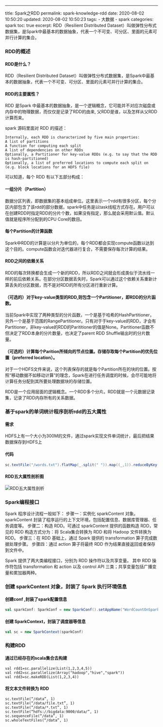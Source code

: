 ---
title: Spark之RDD
permalink: spark-knowledge-rdd
date: 2020-08-02 10:50:20
updated: 2020-08-02 10:50:23
tags:
    - 大数据
    - spark
categories: spark
toc: true
excerpt: RDD（Resilient Distributed Dataset）叫做弹性分布式数据集，是Spark中最基本的数据抽象，代表一个不可变、可分区、里面的元素可并行计算的集合。
### RDD的概述
#### RDD是什么？

RDD（Resilient Distributed Dataset）叫做弹性分布式数据集，是Spark中最基本的数据抽象，代表一个不可变、可分区、里面的元素可并行计算的集合。

#### RDD的主要属性？

RDD 是Spark 中最基本的数据抽象，是一个逻辑概念，它可能并不对应次磁盘或内存中的物理数据，而仅仅是记录了RDD的由来, 父RDD是谁，以及怎样从父RDD计算而来。

spark 源码里面对 RDD 的描述：
```
Internally, each RDD is characterized by five main properties:
A list of partitions
A function for computing each split
A list of dependencies on other RDDs
Optionally, a Partitioner for key-value RDDs (e.g. to say that the RDD is hash-partitioned)
Optionally, a list of preferred locations to compute each split on (e.g. block locations for an HDFS file)
```

可以知道，每个 RDD 有以下五部分构成：

#### 一组分片（Partition）

数据分区列表，即数据集的基本组成单位。这里表示一个rdd有很多分区，每个分区内部包含了该rdd的部分数据，spark中任务是以task线程方式存在。用户可以在创建RDD时指定RDD的分片个数，如果没有指定，那么就会采用默认值。默认值就是程序所分配到的CPU Core的数目。

#### 每个Partition的计算函数
Spark中RDD的计算是以分片为单位的，每个RDD都会实现compute函数以达到这个目的。compute函数会对迭代器进行复合，不需要保存每次计算的结果。

#### RDD之间的依赖关系
RDD的每次转换都会生成一个新的RDD，所以RDD之间就会形成类似于流水线一样的前后依赖关系。在部分分区数据丢失时，Spark可以通过这个依赖关系重新计算丢失的分区数据，而不是对RDD的所有分区进行重新计算。

#### （可选的）对于key-value类型的RDD,则包含一个Partitioner，即RDD的分片函数。
当前Spark中实现了两种类型的分片函数，一个是基于哈希的HashPartitioner，另外一个是基于范围的RangePartitioner。只有对于于key-value的RDD，才会有Partitioner，非key-value的RDD的Parititioner的值是None。Partitioner函数不但决定了RDD本身的分片数量，也决定了parent RDD Shuffle输出时的分片数量。

#### （可选的）计算每个Parition所倾向的节点位置。存储存取每个Partition的优先位置（preferred location）。
对于一个HDFS文件来说，这个列表保存的就是每个Partition所在的块的位置。按照“移动数据不如移动计算”的理念，Spark在进行任务调度的时候，会尽可能地将计算任务分配到其所要处理数据块的存储位置。

RDD是一个应用层面的逻辑概念。一个RDD多个分片。RDD就是一个元数据记录集，记录了RDD内存所有的关系数据。

### 基于spark的单词统计程序剖析rdd的五大属性

#### 需求
HDFS上有一个大小为300M的文件，通过spark实现文件单词统计，最后把结果数据保存到HDFS上

#### 代码
```scala
sc.textFile("/words.txt").flatMap(_.split(" ")).map((_,1)).reduceByKey(_+_).saveAsTextFile("/out")
```

#### RDD五大属性剖析图
![RDD五大属性剖析](https://static.studytime.xin/article/20200730234543.png)

### Spark编程接口
Spark 程序设计流程一般如下：
步骤一：实例化 sparkContent 对象。sparkContent 封装了程序运行的上下文环境，包括配置信息、数据库管理器、任务调度等。
步骤二：构造 RDD。可通过 sparkContent 提供的函数构造 RDD，常见的 RDD 构造方式分为：将 Scala集合转换为 RDD 和将 Hadoop 文件转换为 RDD。
步骤三：在 RDD 基础上，通过 Spark 提供的 transformation 算子完成数据处理步骤。
步骤四：通过 action 算子将最终 RDD 作为结果直接返回或者保存到文件中。

Spark 提供了两大类编程接口，分别为 RDD 操作符以及共享变量。
其中 RDD 操作符包括 transformation 和 action 以及 control API 三类；共享变量包括广播变量和累加器两种。


### 创建 sparkContent 对象，封装了 Spark 执行环境信息

#### 创建conf ,封装了spark配置信息

```scala
val sparkConf: SparkConf = new SparkConf().setAppName("WordCountOnSpark")
```

#### 创建 SparkContext，封装了调度器等信息
```scala
val sc = new SparkContext(sparkConf)
```

### 构建RDD
#### 通过已经存在的scala集合去构建
```
val rdd1=sc.parallelize(List(1,2,3,4,5))
val rdd2=sc.parallelize(Array("hadoop","hive","spark"))
val rdd3=sc.makeRDD(List(1,2,3,4))
```

#### 将文本文件转换为 RDD
```
sc.textFile(“/data”, 1) 
sc.textFile(“/data/file.txt”, 1) 
sc.textFile(“/data/*.txt”, 1) 
sc.textFile(“hdfs://bigdata:9000/data/”, 1) 
sc.sequenceFile(“/data”, 1) 
sc.wholeTextFiles(“/data”, 1)
```
